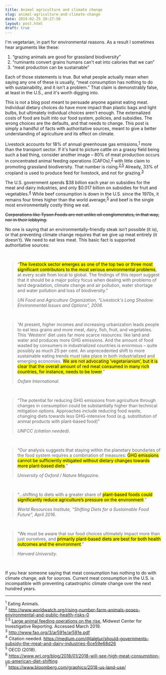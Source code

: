 ```yaml
---
title: Animal agriculture and climate change
slug: animal-agriculture-and-climate-change
date: 2019-02-25 20:27:58
layout: post.html
draft: true
---
```


I'm vegetarian, in part for environmental reasons. As a result I sometimes hear arguments like these:

1. “grazing animals are good for grassland biodiversity”
2. “ruminants convert grains humans can't eat into calories that we can”
3. “meat production can be sustainable”

Each of those statements is true. But what people actually mean when saying any one of these is usually, “meat consumption has nothing to do with sustainability, and it isn't a problem.” That claim is demonstrably false, at least in the U.S., and it's worth digging into.

This is not a blog post meant to persuade anyone against eating meat. Individual dietary choices do have more impact than plastic bags and light bulbs, but ultimately individual choices aren't enough. The externalized costs of food are built into our food system, policies, and subsidies. The wrong choices are the defaults, and that needs to change. This post is simply a handful of facts with authoritative sources, meant to give a better understanding of agriculture and its effect on climate.

Livestock accounts for 18% of annual greenhouse gas emissions,<sup>[1](#footnote-1)</sup> more than the transport sector. If it's hard to picture cattle on a grassy field being such a bad thing, consider another image – 80% of meat production occurs in concentrated animal feeding operations (CAFOs),<sup>[2](#footnote-2)</sup> with little claim to promoting grassland biodiversity. That number is rising.<sup>[2.5](#footnote-2-5)</sup> Already, 33% of cropland is used to produce feed for livestock, and not for grazing.<sup>[3](#footnote-3)</sup>

The U.S. government spends $38 billion each year on subsidies for the meat and dairy industries, and only $0.017 billion on subsidies for fruit and vegetables.<sup>[4](#footnote-4)</sup> While beef consumption is down in the U.S. since the 1970s, it remains four times higher than the world average,<sup>[5](#footnote-5)</sup> and beef is the single most environmentally costly thing we eat.

~~Corporations like Tyson Foods are not unlike oil conglomerates, in that way, nor in their lobbying.~~

No one is saying that an environmentally-friendly steak isn’t possible (it is), or that preventing climate change requires that we give up meat entirely (it doesn't). We need to eat less meat. This basic fact is supported authoritative sources:

<br/>

> “<mark>The livestock sector emerges as one of the top two or three most significant contributors to the most serious environmental problems</mark>, at every scale from local to global. The findings of this report suggest that it should be a major policy focus when dealing with problems of land degradation, climate change and air pollution, water shortage and water pollution and loss of biodiversity.”
> 
> <cite>UN Food and Agriculture Organization, “Livestock's Long Shadow: Environmental Issues and Options”, 2006</cite>.

<br/>

> “At present, higher incomes and increasing urbanization leads people to eat less grains and more meat, dairy, fish, fruit, and vegetables. This ‘Western’ diet uses far more scarce resources: like land and water and produces more GHG emissions. And the amount of food wasted by consumers in industrialized countries is enormous – quite possibly as much 25 per cent. An unprecedented shift to more sustainable eating trends must take place in both industrialized and emerging economies. <mark>We are not advocating ‘vegetarianism’, but it is clear that the overall amount of red meat consumed in many rich countries, for instance, needs to be lower</mark>.”
> 
> <cite>Oxfam International</cite>.

<br/>

> “The potential for reducing GHG emissions from agriculture through changes in consumption could be substantially higher than technical mitigation options. Approaches include reducing food waste, changing diets towards less GHG-intensive food (e.g. substitution of animal products with plant-based food)”
>
> <cite>UNFCC (citation needed)</cite>.

<br/>

> “Our analysis suggests that staying within the planetary boundaries of the food system requires a combination of measures: <mark>GHG emissions cannot be sufficiently mitigated without dietary changes towards more plant-based diets</mark>.”
>
> <cite>University of Oxford / Nature Magazine</cite>.

<br/>

> “...shifting to diets with a greater share of <mark>plant-based foods could significantly reduce agriculture’s pressure on the environment</mark>.”
>
> <cite>World Resources Institute, “Shifting Diets for a Sustainable Food Future”, April 2016</cite>.

<br/>

> “We must be aware that our food choices ultimately impact more than just ourselves, and <mark>primarily plant-based diets are best for both health outcomes and the environment</mark>.”
>
> <cite>Harvard University</cite>.

<br/>

If you hear someone saying that meat consumption has nothing to do with climate change, ask for sources. Current meat consumption in the U.S. is incompatible with preventing catastrophic climate change over the next hundred years.

***

<a class="footnote" name="footnote-1"><sup>1</sup></a> Eating Animals.  
<a class="footnote" name="footnote-2"><sup>2</sup></a> http://www.worldwatch.org/rising-number-farm-animals-poses-environmental-and-public-health-risks-0  
<a class="footnote" name="footnote-2-5"><sup>2.5</sup></a> [Large animal feeding operations on the rise](https://investigatemidwest.org/2018/06/07/large-animal-feeding-operations-on-the-rise/), Midwest Center for Investigative Reporting. Accessed March 2019.  
<a class="footnote" name="footnote-3"><sup>3</sup></a> http://www.fao.org/3/ar591e/ar591e.pdf  
<a class="footnote" name="footnote-4"><sup>4</sup></a> Citation needed. https://medium.com/@laletur/should-governments-subsidy-the-meat-and-dairy-industries-6ce59e68d26  
<a class="footnote" name="footnote-5"><sup>5</sup></a> OECD (2018).  
<a class="footnote" name="footnote-6"><sup>6</sup></a> https://www.wri.org/blog/2018/01/2018-will-see-high-meat-consumption-us-american-diet-shifting  
<a class="footnote" name="footnote-7"><sup>7</sup></a> https://www.bloomberg.com/graphics/2018-us-land-use/  
